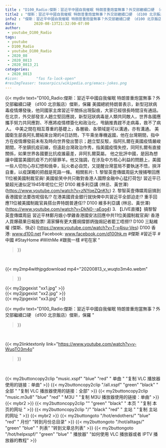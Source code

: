 ```yaml
---
title : "D100_Radio:傑斯：習近平中國自我催眠 特朗普重炮當無事？外交部繼續口硬 （d100 北京飯店）傑斯，保羅 "
title2 : "傑斯：習近平中國自我催眠 特朗普重炮當無事？外交部繼續口硬 （d100 北京飯店）傑斯，保羅 "
info2 : "傑斯：習近平中國自我催眠 特朗普重炮當無事？外交部繼續口硬 （d100 北京飯店）傑斯，保羅  美國總統特朗普表示，新型冠狀病毒疫情爆發後，他同國家主席習近平關係出現裂痕，大家已經很長時間沒有通話。在北京，外交部發言人趙立堅回應說，新型冠狀病毒是人類共同敵人，世界各國應攜手努力共同應對、不應將疫情標簽化和政治化，甩鍋推責趕不走病毒，救不了病人。    中美之間在相互尊重的基礎上，各層級、各領域是可以溝通，亦有溝通。 美國衛生部長阿扎爾結束台灣的4日訪問，下午乘坐專機返國，他在台灣期間，指中方在疫情爆發前未有及時向世界發出警示；趙立堅反駁，指阿扎爾在美國疫情嚴峻期間，不坐鎮抗疫前線，但遠赴台灣政治作秀，指美國疫情失控，同阿扎爾有直接關係，如果世界各國要比抗疫誰最差，非阿扎爾莫屬。    他之批評中國，是因為想讓中國當美國抗疫不力的替罪羊。他又強調，在涉及中方核心利益的問題上，美國一些人切勿心存幻想和僥幸，玩火者必自焚，又提醒台灣當局不要執迷不悟，挾洋自重，以疫謀獨的把戲是死路一條。  相關影片: 1. 黎智英壹傳媒周庭大搜捕嚟回應11位被美國制裁官員!  美國偷笑中共只敢對香港人國際金融中心猛打荷包! 習近平已變超光速似足1945年呢位仁兄! D100 維多利亞講 (林忌、黃世澤) (https://www.youtube.com/watch?v=zNYqeZQnKfc) 2. 黎智英壹傳媒周庭搞到香港國安法要改呢個名!? 在港美國資金銀行就快俾中共習近平全部迫走!? 重手回應11位被美國制裁官員搭台畀特朗普連任!?  D100 維多利亞講 (林忌、黃世澤) (https://www.youtube.com/watch?v=DkN0--aEqg4) 3. 【LIVE直播】搞黎智英壹傳媒周庭 習近平林鄭月娥小學雞香港國安法回應中共11位美國制裁官員! 香港人買爆蘋果日報股票! 湯家驊有更大鑊焗撐鄧炳強焗記者罷工唔撈!? D100 三點維權 (傑斯、快必) (https://www.youtube.com/watch?v=T-v4jsu-Ves)  D100 香港: www.d100.net  Facebook: www.facebook.com/d100hk.m  #傑斯 #習近平 #中國 #StayHome #WithMe #跟我一樣 #宅在家 "
date:        2020-08-13T21:32:00-07:00
author:
 - youtube_D100_Radio
tags:
 - youtube
 - D100_Radio
 - youtube_D100_Radio
 - 2020_08
 - 2020_0813
 - 2020_0813_21
categories:
 - 2020_0813
#icon:        "fas fa-lock-open"
#resImgTeaser: teaserpics/wikipedia.org/emacs-jokes.png
---
```


{{< mydiv text="D100_Radio:傑斯：習近平中國自我催眠 特朗普重炮當無事？外交部繼續口硬 （d100 北京飯店）傑斯，保羅  美國總統特朗普表示，新型冠狀病毒疫情爆發後，他同國家主席習近平關係出現裂痕，大家已經很長時間沒有通話。在北京，外交部發言人趙立堅回應說，新型冠狀病毒是人類共同敵人，世界各國應攜手努力共同應對、不應將疫情標簽化和政治化，甩鍋推責趕不走病毒，救不了病人。    中美之間在相互尊重的基礎上，各層級、各領域是可以溝通，亦有溝通。 美國衛生部長阿扎爾結束台灣的4日訪問，下午乘坐專機返國，他在台灣期間，指中方在疫情爆發前未有及時向世界發出警示；趙立堅反駁，指阿扎爾在美國疫情嚴峻期間，不坐鎮抗疫前線，但遠赴台灣政治作秀，指美國疫情失控，同阿扎爾有直接關係，如果世界各國要比抗疫誰最差，非阿扎爾莫屬。    他之批評中國，是因為想讓中國當美國抗疫不力的替罪羊。他又強調，在涉及中方核心利益的問題上，美國一些人切勿心存幻想和僥幸，玩火者必自焚，又提醒台灣當局不要執迷不悟，挾洋自重，以疫謀獨的把戲是死路一條。  相關影片: 1. 黎智英壹傳媒周庭大搜捕嚟回應11位被美國制裁官員!  美國偷笑中共只敢對香港人國際金融中心猛打荷包! 習近平已變超光速似足1945年呢位仁兄! D100 維多利亞講 (林忌、黃世澤) (https://www.youtube.com/watch?v=zNYqeZQnKfc) 2. 黎智英壹傳媒周庭搞到香港國安法要改呢個名!? 在港美國資金銀行就快俾中共習近平全部迫走!? 重手回應11位被美國制裁官員搭台畀特朗普連任!?  D100 維多利亞講 (林忌、黃世澤) (https://www.youtube.com/watch?v=DkN0--aEqg4) 3. 【LIVE直播】搞黎智英壹傳媒周庭 習近平林鄭月娥小學雞香港國安法回應中共11位美國制裁官員! 香港人買爆蘋果日報股票! 湯家驊有更大鑊焗撐鄧炳強焗記者罷工唔撈!? D100 三點維權 (傑斯、快必) (https://www.youtube.com/watch?v=T-v4jsu-Ves)  D100 香港: www.d100.net  Facebook: www.facebook.com/d100hk.m  #傑斯 #習近平 #中國 #StayHome #WithMe #跟我一樣 #宅在家 "
>}}
<br>


{{< my2mp4withjpgdownload mp4="20200813_v_wuqto3m4o.webm"
>}}

{{< my2jpgexist "xx1.jpg" >}}<br>
{{< my2jpgexist "xx2.jpg" >}}<br>
{{< my2jpgexist "xx3.jpg" >}}<br>



{{< mydiv text="D100_Radio:傑斯：習近平中國自我催眠 特朗普重炮當無事？外交部繼續口硬 （d100 北京飯店）傑斯，保羅 "
>}}
<br>

{{< my2linktextonly link="https://www.youtube.com/watch?v=v-WuqTO3m4o"
>}}


<br>

{{< my2buttoncopy2clip "music.xspf"        "blue"   "red"    " 单曲 "  "复制 VLC 播放器使用的链接：单曲" >}} {{< my2buttoncopy2clip "/all.xspf"         "green"  "black"  " 全部 "  "复制 VLC 播放器使用的链接：全部" >}} {{< my2buttoncopy2clip "music.m3u8"        "blue"   "red"    " M3U  "    "复制 M3U 播放器使用的链接：单曲" >}} {{< mybr2 >}} {{< my2buttoncopy2clip ""                  "green"  "black"  " 本页 "    "复制 本页的网址 " >}} {{< my2buttoncopy2clip "/"                 "black"  "red"    " 主站 "    "复制 主站的网址 " >}} {{< mybr2 >}} {{< my2buttongoto      "/hot/endothers/"   "blue"   "red"    " 月份"   "转到月份总目录" >}} {{< my2buttongoto      "/hot/alltags/"     "green"  "blue"   " 列表"   "转到文章总列表" >}} {{< my2buttongoto      "/hot/helpxspf/"    "green"  "blue"   " 播放器" "如何使用 VLC 播放器或者 IPTV 播放器的教程" >}} 
